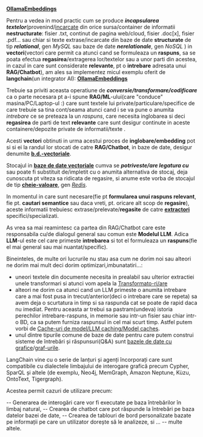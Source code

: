 [**OllamaEmbeddings**](https://python.langchain.com/v0.2/docs/integrations/text_embedding/ollama/)

Pentru a vedea in mod practic cum se produce ***incapsularea textelor***(provenind/[incarcate](https://python.langchain.com/v0.2/docs/integrations/document_loaders/) din orice sursa/container de informatii **nestructurate**: fisier .txt, continut de pagina web/cloud, fisier .doc[x], fisier .pdf... sau chiar si texte extrase/incarcate din baze de date **structurate** de tip ***relational***, gen *MySQL* sau baze de date ***nerelationale***, gen *NoSQL* ) in **vectori**(vectori care permit ca atunci cand se formuleaza un **raspuns**,  sa se poata efectua **regasirea**/extragerea lor/textelor sau a unor parti din acestea, in cazul in care sunt considerate **relevante**, pt o **intrebare** adresata unui **RAG/Chatbot**), am ales sa implementez micul exemplu oferit de **langchain**(un integrator AI): [**OllamaEmbeddings**](https://python.langchain.com/v0.2/docs/integrations/text_embedding/ollama/)

Trebuie sa priviti aceasta operatiune de ***conversie/transformare/codificare*** ca o parte necesara pt a-i spune **RAG/ML**-ului(care "conduce" masina/PC/Laptop-ul :) care sunt textele lui private/particulare/specifice de care trebuie sa tina cont/seama atunci cand i se va pune o anumita *intrebare* ce se preteaza la un *raspuns*, care necesita inglobarea si deci **regasirea** de parti de text **relevante** care sunt desigur continute in aceste containere/depozite private de informatii/texte .

Acesti **vectori** obtinuti in urma acestui proces de **inglobare/embedding**  pot si si ei la randul lor stocati de catre **RAG/Chatbot**, in baze de date, desigur denumite [**b.d.-vectoriale**](https://python.langchain.com/v0.2/docs/integrations/vectorstores/).

Stocajul in [**baze de date vectoriale**](https://python.langchain.com/v0.2/docs/integrations/vectorstores/) cumva se ***potriveste/are legatura cu*** sau poate fi substituit de/impletit cu  o anumita alternativa de stocaj, deja cunoscuta pt viteza sa ridicata de regasire, si anume este vorba de stocajul de tip [**cheie-valoare**](https://python.langchain.com/v0.2/docs/integrations/stores/), gen [*Redis*](https://appmaster.io/blog/what-is-a-key-value-database-redis).

In momentul in care sunt necesare(fie pt **formularea unui raspuns relevant**, fie pt. **cautari semantice** sau daca vreti, pt. oricare alt scop de **regasire**), aceste informatii trebuiesc extrase/prelevate/**regasite** de catre [**extractori**](https://python.langchain.com/v0.2/docs/integrations/retrievers/) specifici/specializati.

As vrea sa mai reamintesc ca partea din RAG/Chatbot care este responsabila cu/de dialogul general sau comun este **Modelul LLM**.
Adica **LLM**-ul este cel care primeste **intrebarea** si tot el formuleaza un **raspuns**(fie el mai general sau mai nuantat/specific).

Bineinteles, de multe ori lucrurile nu stau asa cum ne dorim noi sau alteori ne dorim mai mult deci dorim optimizari,imbunatatiri...:
 - uneori textele din documente necesita in prealabil sau ulterior extractiei unele transformari si atunci vom apela la [Transformato-ri/are](https://python.langchain.com/v0.2/docs/integrations/document_transformers/)
 - alteori ne dorim ca atunci cand un LLM primeste o anumita intrebare care a mai fost pusa in trecut/anterior(deci o intrebare care se repeta) sa avem deja o scurtatura in timp si sa raspunda cat se poate de rapid daca nu imediat. Pentru aceasta ar trebui sa pastram(undeva) istoria perechilor intrebare-raspuns, in memorie sau intr-un fisier sau chiar intr-o BD, ca sa putem furniza raspunsul in cel mai scurt timp. Astfel putem vorbi de [Cache-uri de model/LLM caching/Model caches](https://python.langchain.com/v0.2/docs/integrations/llm_caching/).
 - unul dintre tipurile comune de baze de date pentru care putem construi sisteme de întrebări și răspunsuri(Q&A) sunt [bazele de date cu grafice](https://python.langchain.com/v0.2/docs/integrations/graphs/)/[graf-urile](https://python.langchain.com/v0.1/docs/use_cases/graph/).

LangChain vine cu o serie de lanțuri și agenți încorporați care sunt compatibile cu dialectele limbajului de interogare grafică precum Cypher, SparQL și altele (de exemplu, Neo4j, MemGraph, Amazon Neptune, Kùzu, OntoText, Tigergraph). 

Acestea permit cazuri de utilizare precum:

   -- Generarea de interogări care vor fi executate pe baza întrebărilor în limbaj natural,
   -- Crearea de chatbot care pot răspunde la întrebări pe baza datelor bazei de date,
   -- Crearea de tablouri de bord personalizate bazate pe informații pe care un utilizator dorește să le analizeze, si ...
   -- multe altele.
